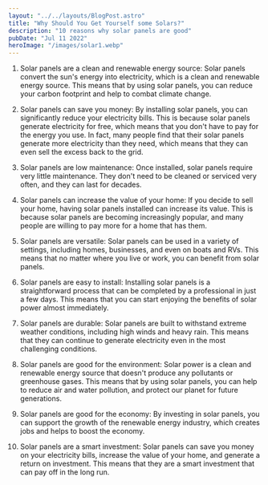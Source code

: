 ```yaml
---
layout: "../../layouts/BlogPost.astro"
title: "Why Should You Get Yourself some Solars?"
description: "10 reasons why solar panels are good"
pubDate: "Jul 11 2022"
heroImage: "/images/solar1.webp"
---
```


1. Solar panels are a clean and renewable energy source: Solar panels convert the sun's energy into electricity, which is a clean and renewable energy source. This means that by using solar panels, you can reduce your carbon footprint and help to combat climate change.

2. Solar panels can save you money: By installing solar panels, you can significantly reduce your electricity bills. This is because solar panels generate electricity for free, which means that you don't have to pay for the energy you use. In fact, many people find that their solar panels generate more electricity than they need, which means that they can even sell the excess back to the grid.

3. Solar panels are low maintenance: Once installed, solar panels require very little maintenance. They don't need to be cleaned or serviced very often, and they can last for decades.

4. Solar panels can increase the value of your home: If you decide to sell your home, having solar panels installed can increase its value. This is because solar panels are becoming increasingly popular, and many people are willing to pay more for a home that has them.

5. Solar panels are versatile: Solar panels can be used in a variety of settings, including homes, businesses, and even on boats and RVs. This means that no matter where you live or work, you can benefit from solar panels.

6. Solar panels are easy to install: Installing solar panels is a straightforward process that can be completed by a professional in just a few days. This means that you can start enjoying the benefits of solar power almost immediately.

7. Solar panels are durable: Solar panels are built to withstand extreme weather conditions, including high winds and heavy rain. This means that they can continue to generate electricity even in the most challenging conditions.

8. Solar panels are good for the environment: Solar power is a clean and renewable energy source that doesn't produce any pollutants or greenhouse gases. This means that by using solar panels, you can help to reduce air and water pollution, and protect our planet for future generations.

9. Solar panels are good for the economy: By investing in solar panels, you can support the growth of the renewable energy industry, which creates jobs and helps to boost the economy.

10. Solar panels are a smart investment: Solar panels can save you money on your electricity bills, increase the value of your home, and generate a return on investment. This means that they are a smart investment that can pay off in the long run.
